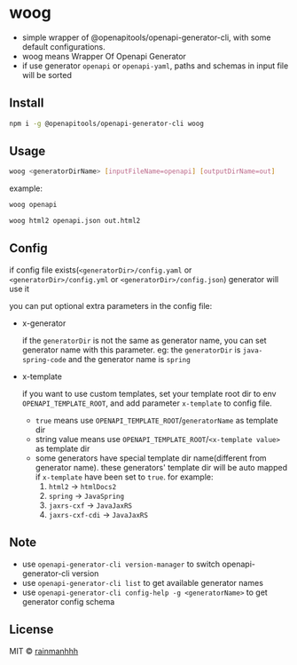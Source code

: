 
# woog

- simple wrapper of @openapitools/openapi-generator-cli, with some default configurations.
- woog means Wrapper Of Openapi Generator 
- if use generator `openapi` or `openapi-yaml`, paths and schemas in input file will be sorted

## Install

```bash
npm i -g @openapitools/openapi-generator-cli woog
```

## Usage
```bash
woog <generatorDirName> [inputFileName=openapi] [outputDirName=out]
```
example:
```bash
woog openapi
```
```bash
woog html2 openapi.json out.html2
```

## Config
if config file exists(`<generatorDir>/config.yaml` or `<generatorDir>/config.yml` or `<generatorDir>/config.json`) 
generator will use it

you can put optional extra parameters in the config file:
- x-generator
    
    if the `generatorDir` is not the same as generator name, you can set generator name with this parameter.
    eg: the `generatorDir` is `java-spring-code` and the generator name is `spring`

- x-template
  
    if you want to use custom templates, set your template root dir to env `OPENAPI_TEMPLATE_ROOT`, and add
    parameter `x-template` to config file.

    * `true` means use `OPENAPI_TEMPLATE_ROOT`/`generatorName` as template dir
    * string value means use `OPENAPI_TEMPLATE_ROOT`/`<x-template value>` as template dir
    * some generators have special template dir name(different from generator name). 
      these generators' template dir will be auto mapped if `x-template` have been set to `true`. for example: 
      1. `html2` -> `htmlDocs2`
      2. `spring` -> `JavaSpring`
      3. `jaxrs-cxf` -> `JavaJaxRS`
      4. `jaxrs-cxf-cdi` -> `JavaJaxRS`
## Note
- use `openapi-generator-cli version-manager` to switch openapi-generator-cli version
- use `openapi-generator-cli list` to get available generator names
- use `openapi-generator-cli config-help -g <generatorName>` to get generator config schema  

## License

MIT &copy; [rainmanhhh](https://github.com/rainmanhhh)
